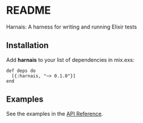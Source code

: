 # README

Harnais: A harness for writing and running Elixir tests

## Installation

Add **harnais** to your list of dependencies in <span class="underline">mix.exs</span>:

    def deps do
      [{:harnais, "~> 0.1.0"}]
    end

## Examples

See the examples in the [API Reference](<https://hexdocs.pm/harnais/readme.html>).